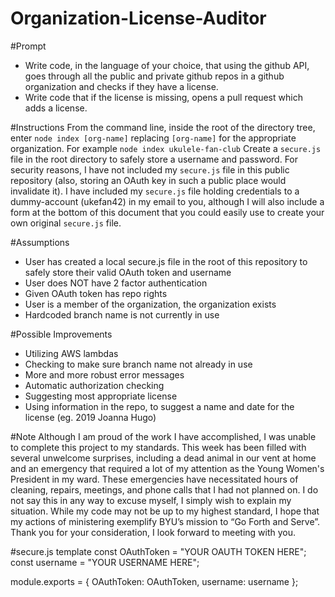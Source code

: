 # Organization-License-Auditor

#Prompt
* Write code, in the language of your choice, that using the github API, goes through all the public and private github repos in a github organization and checks if they have a license.  
* Write code that if the license is missing, opens a pull request which adds a license. 

#Instructions
From the command line, inside the root of the directory tree,  enter `node index [org-name]` replacing `[org-name]` for the appropriate organization.
For example `node index ukulele-fan-club`
Create a `secure.js` file in the root directory to safely store a username and password. 
For security reasons, I have not included my `secure.js` file in this public repository (also, storing an OAuth key in such a public place would invalidate it).
I have included my `secure.js` file holding credentials to a dummy-account (ukefan42) in my email to you, although I will also include a form at the bottom 
of this document that you could easily use to create your own original `secure.js` file. 

#Assumptions
* User has created a local secure.js file in the root of this repository to safely store their valid OAuth token and username
* User does NOT have 2 factor authentication
* Given OAuth token has repo rights 
* User is a member of the organization, the organization exists
* Hardcoded branch name is not currently in use 

#Possible Improvements
* Utilizing AWS lambdas 
* Checking to make sure branch name not already in use
* More and more robust error messages
* Automatic authorization checking
* Suggesting most appropriate license
* Using information in the repo, to suggest a name and date for the license (eg. 2019 Joanna Hugo)

#Note 
Although I am proud of the work I have accomplished, I was unable to complete this project to my standards. 
This week has been filled with several unwelcome surprises, including a dead animal in our vent at home and an emergency 
that required a lot of my attention as the Young Women's President in my ward. 
These emergencies have necessitated hours of cleaning, repairs, meetings, and phone calls that I had not planned on. 
I do not say this in any way to excuse myself, I simply wish to explain my situation.
While my code may not be up to my highest standard, I hope that my actions of ministering exemplify BYU’s mission to “Go Forth and Serve”. 
Thank you for your consideration, I look forward to meeting with you. 

#secure.js template
const OAuthToken = "YOUR OAUTH TOKEN HERE";
const username = "YOUR USERNAME HERE";

module.exports = {
    OAuthToken: OAuthToken,
    username: username
};
